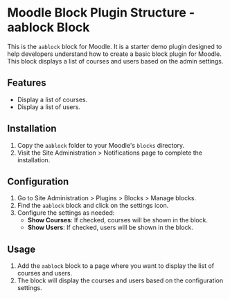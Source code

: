 # Moodle Block Plugin Structure - aablock Block

This is the `aablock` block for Moodle. It is a starter demo plugin designed to help developers understand how to create a basic block plugin for Moodle. This block displays a list of courses and users based on the admin settings.

## Features

- Display a list of courses.
- Display a list of users.

## Installation

1. Copy the `aablock` folder to your Moodle's `blocks` directory.
2. Visit the Site Administration > Notifications page to complete the installation.

## Configuration

1. Go to Site Administration > Plugins > Blocks > Manage blocks.
2. Find the `aablock` block and click on the settings icon.
3. Configure the settings as needed:
   - **Show Courses**: If checked, courses will be shown in the block.
   - **Show Users**: If checked, users will be shown in the block.

## Usage

1. Add the `aablock` block to a page where you want to display the list of courses and users.
2. The block will display the courses and users based on the configuration settings.
